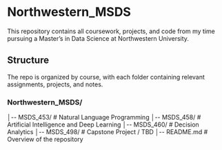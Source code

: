 # Northwestern_MSDS

This repository contains all coursework, projects, and code from my time pursuing a Master’s in Data Science at Northwestern University.

## Structure

The repo is organized by course, with each folder containing relevant assignments, projects, and notes.

### Northwestern_MSDS/

│-- MSDS_453/ # Natural Language Programming
│-- MSDS_458/ # Artificial Intelligence and Deep Learning
│-- MSDS_460/ # Decision Analytics
│-- MSDS_498/ # Capstone Project / TBD
│-- README.md # Overview of the repository
